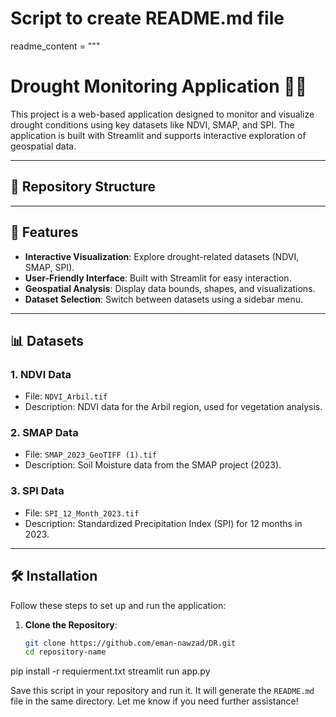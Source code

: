 # Script to create README.md file
readme_content = """
# Drought Monitoring Application 🌾💧

This project is a web-based application designed to monitor and visualize drought conditions using key datasets like NDVI, SMAP, and SPI. The application is built with Streamlit and supports interactive exploration of geospatial data.

---

## 📂 Repository Structure


---

## 🚀 Features

- **Interactive Visualization**: Explore drought-related datasets (NDVI, SMAP, SPI).
- **User-Friendly Interface**: Built with Streamlit for easy interaction.
- **Geospatial Analysis**: Display data bounds, shapes, and visualizations.
- **Dataset Selection**: Switch between datasets using a sidebar menu.

---

## 📊 Datasets

### 1. **NDVI Data**
- File: `NDVI_Arbil.tif`
- Description: NDVI data for the Arbil region, used for vegetation analysis.

### 2. **SMAP Data**
- File: `SMAP_2023_GeoTIFF (1).tif`
- Description: Soil Moisture data from the SMAP project (2023).

### 3. **SPI Data**
- File: `SPI_12_Month_2023.tif`
- Description: Standardized Precipitation Index (SPI) for 12 months in 2023.

---

## 🛠️ Installation

Follow these steps to set up and run the application:

1. **Clone the Repository**:
   ```bash
   git clone https://github.com/eman-nawzad/DR.git
   cd repository-name
pip install -r requierment.txt
streamlit run app.py

Save this script in your repository and run it. It will generate the `README.md` file in the same directory. Let me know if you need further assistance!

